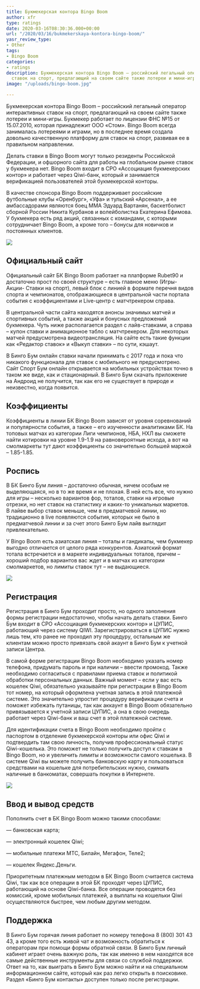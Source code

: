 ```yaml
---
title: Букмекерская контора Bingo Boom
author: xfr
type: ratings
date: 2020-03-16T08:30:36.000+00:00
url: "/2020/03/16/bukmekerskaya-kontora-bingo-boom/"
yasr_review_type:
- Other
tags:
- Bingo Boom
categories:
- ratings
description: Букмекерская контора Bingo Boom – российский легальный оператор интерактивных
  ставок на спорт, предлагающий на своем сайте также лотереи и мини-игры...
image: "/uploads/bingo-boom.jpg"

---
```

Букмекерская контора Bingo Boom – российский легальный оператор интерактивных ставок на спорт, предлагающий на своем сайте также лотереи и мини-игры. Букмекер работает по лицензии ФНС №15 от 15.07.2010, которая принадлежит ООО «Стом». Bingo Boom всегда занималась лотереями и играми, но в последнее время создала довольно качественную платформу для ставок на спорт, развивая ее в правильном направлении.

Делать ставки в Bingo Boom могут только резиденты Российской Федерации, и офшорного сайта для работы на глобальном рынке ставок у букмекера нет. Bingo Boom входит в СРО «Ассоциация букмекерских контор» и работает через Qiwi-банк, который и занимается верификацией пользователей этой букмекерской конторы.

В качестве спонсора Bingo Boom поддерживает российские футбольные клубы «Оренбург», «Уфа» и тульский «Арсенал», а ее амбассадорами являются боец ММА Эдуард Вартанян, баскетболист сборной России Никита Курбанов и волейболистка Екатерина Ефимова. У букмекера есть ряд акций, связанных с командами, с которыми сотрудничает Bingo Boom, а кроме того – бонусы для новичков и постоянных клиентов.

![](/uploads/bingo-boom-2.jpg)

## Официальный сайт

Официальный сайт БК Bingo Boom работает на платформе Rubet90 и достаточно прост по своей структуре – есть главное меню (Игры-Акции- Ставки на спорт), левый блок с линией в формате перечня видов спорта и чемпионатов, отображающиеся в центральной части портала события с коэффициентами и Live-центр с матчтрекером справа.

В центральной части сайта находятся анонсы значимых матчей и спортивных событий, а также акций и бонусных предложений букмекера. Чуть ниже располагается раздел с лайв-ставками, а справа – купон ставки и анимационное табло с матчтрекером. Для некоторых матчей предусмотрена видеотрансляция. На сайте есть такие функции как «Редактор ставок» и «Выкуп ставки» – по сути, кэшаут.

В Бинго Бум онлайн ставки начали принимать с 2017 года и пока что никакого функционала для ставок с мобильного не предусмотрено. Сайт Спорт Бум онлайн открывается на мобильных устройствах точно в таком же виде, как и стационарный. В Бинго Бум скачать приложение на Андроид не получится, так как его не существует в природе и неизвестно, когда появится.

## Коэффициенты

Коэффициенты в линии БК Bingo Boom зависят от уровня соревнований и популярности события, а также – его изученности аналитиками БК. На топовых матчах из категории Лиги чемпионов, НБА, НХЛ вы сможете найти котировки на уровне 1.9-1.9 на равновероятные исхода, а вот на смолмаркеты тут дают коэффициенты со значительно большей маржой – 1.85-1.85.

## Роспись

В БК Бинго Бум линия – достаточно обычная, ничем особым не выделяющаяся, но в то же время и не плохая. В ней есть все, что нужно для игры – несколько вариантов фор, тоталов, ставки на игровые отрезки, но нет ставок на статистику и каких-то уникальных маркетов. В лайве выбор ставок меньше, чем в предматчевой линии, но традиционно в live появляются события, которых не было в предматчевой линии и за счет этого Бинго Бум лайв выглядит привлекательно.

У Bingo Boom есть азиатская линия – тоталы и гандикапы, чем букмекер выгодно отличается от целого ряда конкурентов. Азиатский формат тотала встречается и в маркете индивидуальных тоталов, причем – хороший подбор вариантов вас ждет и в матчах из категории смолмаркетов, но лимиты ставок тут – не выдающиеся.

![](/uploads/bingo-boom-3.jpg)

## Регистрация

Регистрация в Бинго Бум проходит просто, но одного заполнения формы регистрации недостаточно, чтобы начать делать ставки. Бинго Бум входит в СРО «Ассоциация букмекерских контор» и ЦУПИС, работающий через систему QIWI. Зарегистрироваться в ЦУПИС нужно лишь тем, кто ранее не проходил эту процедуру, остальным же клиентам можно просто привязать свой акаунт в Бинго Бум к учетной записи Центра.

В самой форме регистрации Bingo Boom необходимо указать номер телефона, придумать пароль и при наличии – ввести промокод. Также необходимо согласиться с правилами приема ставок и политикой обработки персональных данных. Важный момент – если у вас есть кошелек Qiwi, обязательно указывайте при регистрации в Bingo Boom тот номер, на который оформлена учетная запись в этой платежной системе. Это значительно упростит процедуру верификации счета и поможет избежать путаницы, так как аккаунт в Bingo Boom обязательно привязывается к учетной записи ЦУПИС, а она в свою очередь работает через Qiwi-банк и ваш счет в этой платежной системе.

Для идентификации счета в Bingo Boom необходимо пройти с паспортом в отделение букмекерской конторы или офис Qiwi и подтвердить там свою личность, получив профессиональный статус Qiwi-кошелька. Это поможет не только получить доступ к ставкам в Bingo Boom, но и увеличить лимиты и возможности самого кошелька. В системе Qiwi вы можете получить банковскую карту и пользоваться средствами на кошельке для потребительских нужно, снимать наличные в банкоматах, совершать покупки в Интернете.

![](/uploads/bingo-boom-4.jpg)

## Ввод и вывод средств

Пополнить счет в БК Bingo Boom можно такими способами:

— банковская карта;

— электронный кошелек Qiwi;

— мобильные платежи МТС, Билайн, Мегафон, Теле2;

— кошелек Яндекс.Деньги.

Приоритетным платежным методом в БК Bingo Boom считается система Qiwi, так как все операции в этой БК проходят через ЦУПИС, работающий на основе Qiwi-банка. Все операции проводятся без комиссий, кроме мобильных платежей, а выплаты на кошельки Qiwi осуществляются быстрее, чем любым другим методом.

## Поддержка

В Бинго Бум горячая линия работает по номеру телефона 8 (800) 301 43 43, а кроме того есть живой чат и возможность обратиться к операторам при помощи формы обратной связи. В Бинго Бум личный кабинет играет очень важную роль, так как именно в нем находятся все самые действенные инструменты для связи со службой поддержки. Ответ на то, как выиграть в Бинго Бум можно найти и на специальном информационном сайте, который как раз легко открыть в поисковике. Раздел «Бинго Бум контакты» доступен только после регистрации.